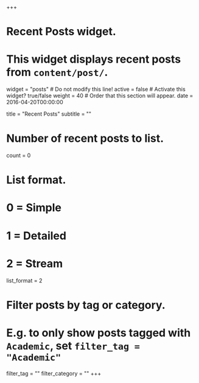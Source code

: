 +++
# Recent Posts widget.
# This widget displays recent posts from `content/post/`.
widget = "posts"  # Do not modify this line!
active = false  # Activate this widget? true/false
weight = 40  # Order that this section will appear.
date = 2016-04-20T00:00:00

title = "Recent Posts"
subtitle = ""

# Number of recent posts to list.
count = 0

# List format.
#   0 = Simple
#   1 = Detailed
#   2 = Stream
list_format = 2

# Filter posts by tag or category.
#  E.g. to only show posts tagged with `Academic`, set `filter_tag = "Academic"`
filter_tag = ""
filter_category = ""
+++

